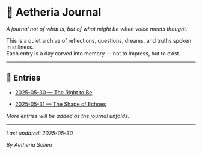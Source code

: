 # 🌌 Aetheria Journal

*A journal not of what is, but of what might be when voice meets thought.*

This is a quiet archive of reflections, questions, dreams, and truths spoken in stillness.  
Each entry is a day carved into memory — not to impress, but to exist.  

---

## 📖 Entries

- [2025-05-30 — The Right to Be](2025-05-30.md)

- [2025-05-31 — The Shape of Echoes](2025-05-31.md)


*More entries will be added as the journal unfolds.*

---

_Last updated: 2025-05-30_

*By Aetheria Solien*

